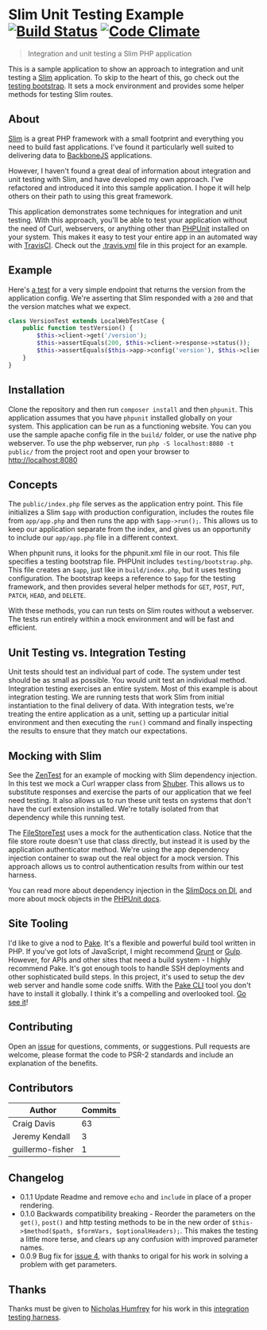 Slim Unit Testing Example [![Build Status](https://travis-ci.org/there4/slim-unit-testing-example.png?branch=master)](https://travis-ci.org/there4/slim-unit-testing-example) [![Code Climate](https://codeclimate.com/github/there4/slim-unit-testing-example/badges/gpa.svg)](https://codeclimate.com/github/there4/slim-unit-testing-example)
================================================================================
> Integration and unit testing a Slim PHP application

This is a sample application to show an approach to integration and unit testing
a [Slim][slim] application. To skip to the heart of this, go check out the
[testing bootstrap][bootstrap]. It sets a mock environment and provides some
helper methods for testing Slim routes.

## About

[Slim][slim] is a great PHP framework with a small footprint and everything you
need to build fast applications. I've found it particularly well suited to
delivering data to [BackboneJS][bb] applications.

However, I haven't found a great deal of information about integration and unit
testing with Slim, and have developed my own approach. I've refactored and
introduced it into this sample application. I hope it will help others on their
path to using this great framework.

This application demonstrates some techniques for integration and unit testing.
With this approach, you'll be able to test your application without the need of
Curl, webservers, or anything other than [PHPUnit][phpunit] installed on your
system. This makes it easy to test your entire app in an automated way with
[TravisCI][tci]. Check out the [.travis.yml][yml] file in this project for an
example.

## Example

Here's [a test][version_test] for a very simple endpoint that returns the
version from the application config. We're asserting that Slim responded with a
`200` and that the version matches what we expect.

```php
class VersionTest extends LocalWebTestCase {
    public function testVersion() {
        $this->client->get('/version');
        $this->assertEquals(200, $this->client->response->status());
        $this->assertEquals($this->app->config('version'), $this->client->response->body());
    }
}
```

## Installation

Clone the repository and then run `composer install` and then `phpunit`. This
application assumes that you have `phpunit` installed globally on your system.
This application can be run as a functioning website. You can you use the sample
apache config file in the `build/` folder, or use the native php webserver. To
use the php webserver, run `php -S localhost:8080 -t public/` from the project
root and open your browser to [http://localhost:8080][lh]

## Concepts

The `public/index.php` file serves as the application entry point. This file
initializes a Slim `$app` with production configuration, includes the routes
file from `app/app.php` and then runs the app with `$app->run();`. This allows
us to keep our application separate from the index, and gives us an opportunity
to include our `app/app.php` file in a different context.

When phpunit runs, it looks for the phpunit.xml file in our root. This file
specifies a testing bootstrap file. PHPUnit includes `testing/bootstrap.php`.
This file creates an `$app`, just like in `build/index.php`, but it uses
testing configuration. The bootstrap keeps a reference to `$app` for the testing
framework, and then provides several helper methods for `GET`, `POST`, `PUT`,
`PATCH`, `HEAD`, and `DELETE`.

With these methods, you can run tests on Slim routes without a webserver. The
tests run entirely within a mock environment and will be fast and efficient.

## Unit Testing vs. Integration Testing

Unit tests should test an individual part of code. The system under test should
be as small as possible. You would unit test an individual method. Integration
testing exercises an entire system. Most of this example is about integration
testing. We are running tests that work Slim from initial instantiation to the
final delivery of data. With integration tests, we're treating the entire
application as a unit, setting up a particular initial environment and then
executing the `run()` command and finally inspecting the results to ensure that
they match our expectations.

## Mocking with Slim

See the [ZenTest][zen_test] for an example of mocking with Slim dependency
injection. In this test we mock a Curl wrapper class from [Shuber][shuber]. This
allows us to substitute responses and exercise the parts of our application that
we feel need testing. It also allows us to run these unit tests on systems that
don't have the curl extension installed. We're totally isolated from that
dependency while this running test.

The [FileStoreTest][file_test] uses a mock for the authentication
class. Notice that the file store route doesn't use that class directly, but
instead it is used by the application authenticator method. We're using the app
dependency injection container to swap out the real object for a mock version.
This approach allows us to control authentication results from within our test
harness.

You can read more about dependency injection in the [SlimDocs on DI][di], and
more about mock objects in the [PHPUnit docs][php_mock].

## Site Tooling

I'd like to give a nod to [Pake][pake]. It's a flexible and powerful build tool
written in PHP. If you've got lots of JavaScript, I might recommend
[Grunt][grunt] or [Gulp][gulp]. However, for APIs and other sites that need a
build system - I highly recommend Pake. It's got enough tools to handle SSH
deployments and other sophisticated build steps. In this project, it's used to
setup the dev web server and handle some code sniffs. With the
[Pake CLI][pake-cli] tool you don't have to install it globally. I think
it's a compelling and overlooked tool. [Go see it][pake]!

## Contributing

Open an [issue][issues] for questions, comments, or suggestions. Pull requests
are welcome, please format the code to PSR-2 standards and include an
explanation of the benefits.


## Contributors

| Author | Commits
| --- | ---
| Craig Davis | 63 |
| Jeremy Kendall | 3 |
| guillermo-fisher | 1 |

## Changelog

* 0.1.1 Update Readme and remove `echo` and `include` in place of a proper
  rendering.
* 0.1.0 Backwards compatibility breaking - Reorder the parameters on the
  `get()`, `post()` and http testing methods to be in the new order of
  `$this->$method($path, $formVars, $optionalHeaders);`. This makes the testing
  a little more terse, and clears up any confusion with improved parameter
  names.
* 0.0.9 Bug fix for [issue 4][issue4], with thanks to origal for his work in
  solving a problem with get parameters.


## Thanks

Thanks must be given to [Nicholas Humfrey][njh] for his work in this
[integration testing harness][njh_test].

[grunt]: http://gruntjs.com/
[gulp]: http://gulpjs.com/
[pake]: https://github.com/indeyets/pake
[pake-cli]: https://github.com/there4/pake-cli
[bb]: http://backbonejs.org
[bootstrap]: https://github.com/there4/slim-unit-testing-example/blob/master/tests/bootstrap.php
[di]: http://docs.slimframework.com/#Dependency-Injection
[file_test]: https://github.com/there4/slim-unit-testing-example/blob/master/tests/integration/FileStoreTest.php
[issue4]: https://github.com/there4/slim-unit-testing-example/issues/4
[issues]: https://github.com/there4/slim-unit-testing-example/issues
[lh]: http://localhost:8080
[njh]: https://github.com/njh
[njh_test]: https://github.com/njh/njh.me/blob/master/test/IntegrationTest.php
[php_mock]: http://phpunit.de/manual/3.0/en/mock-objects.html
[phpunit]: http://phpunit.de/manual/current/en/index.html
[shuber]: https://github.com/shuber/curl
[si]: http://docs.slimframework.com/#Response
[slim]: http://www.slimframework.com/
[tci]: http://travis-ci.org
[version_test]: https://github.com/there4/slim-unit-testing-example/blob/master/tests/integration/VersionTest.php
[yml]: https://github.com/there4/slim-unit-testing-example/blob/master/.travis.yml
[zen_test]: https://github.com/there4/slim-unit-testing-example/blob/master/tests/integration/ZenTest.php
